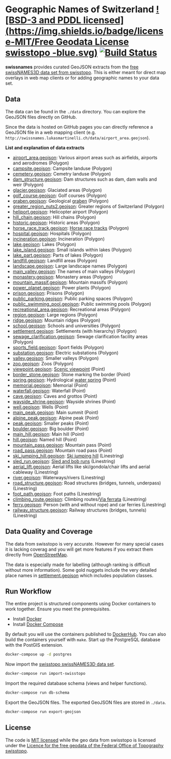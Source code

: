 # Geographic Names of Switzerland [![BSD-3 and PDDL licensed](https://img.shields.io/badge/license-MIT/Free Geodata License swisstopo -blue.svg)](https://github.com/lukasmartinelli/swissnames#license) [![Build Status](https://travis-ci.org/lukasmartinelli/swissnames.svg?branch=gh-pages)](https://travis-ci.org/lukasmartinelli/swissnames) 

**swissnames** provides curated GeoJSON extracts from the [free swissNAMES3D data set from swisstopo](http://www.mont-terri.ch/internet/swisstopo/en/home/products/landscape/swissNAMES3D.html).
This is either meant for direct map overlays in web map clients or for adding geographic names to your data set.

## Data

The data can be found in the `./data` directory. You can explore the GeoJSON files directly on GitHub.

Since the data is hosted on GitHub pages you can directly reference a GeoJSON file
in a web mapping client (e.g. `http://swissnames.lukasmartinelli.ch/data/airport_area.geojson`).

**List and explanation of data extracts**

- [airport_area.geojson](/data/airport_area.geojson): Various airport areas such as airfields, airports and aerodromes (Polygon)
- [campsite.geojson](/data/campsite.geojson): Campsite landuse (Polygon)
- [cemetery.geojson](/data/cemetery.geojson): Cemetry landuse (Polygon)
- [dam_structure.geojson](/data/dam_structure.geojson): Dam structures such as dam, dam walls and weir (Polygon)
- [glacier.geojson](/data/glacier.geojson):  Glaciated areas (Polygon)
- [golf_course.geojson](/data/golf_course.geojson): Golf courses (Polygon)
- [graben.geojson](/data/graben.geojson): Geological [graben](https://en.wikipedia.org/wiki/Graben) (Polygon)
- [greater_region_nuts2.geojson](/data/greater_region_nuts2.geojson): Greater regions of Switzerland (Polygon)
- [heliport.geojson](/data/heliport.geojson): Helicopter airport (Polygon)
- [hill_chain.geojson](/data/hill_chain.geojson): Hill chains (Polygon)
- [historic.geojson](/data/historic.geojson): Historic areas (Polygon)
- [horse_race_track.geojson](/data/horse_race_track.geojson): [Horse race tracks](https://en.wikipedia.org/wiki/Horse_racing) (Polygon)
- [hospital.geojson](/data/hospital.geojson): Hospitals (Polygon)
- [incineration.geojson](/data/incineration.geojson): Incineration (Polygon)
- [lake.geojson](/data/lake.geojson): Lakes (Polygon)
- [lake_island.geojson](/data/lake_island.geojson): Small islands within lakes (Polygon)
- [lake_part.geojson](/data/lake_part.geojson): Parts of lakes (Polygon)
- [landfill.geojson](/data/landfill.geojson): Landfill areas (Polygon)
- [landscape.geojson](/data/landscape.geojson): Large landscape names (Polygon)
- [main_valley.geojson](/data/main_valley.geojson): The names of main valleys (Polygon)
- [monastery.geojson](/data/monastery.geojson): Monastery areas (Polygon)
- [mountain_massif.geojson](/data/mountain_massif.geojson): Mountain massifs (Polygon)
- [power_planet.geojson](/data/power_planet.geojson): Power plants (Polygon)
- [prison.geojson](/data/prison.geojson): Prisons (Polygon)
- [public_parking.geojson](/data/public_parking.geojson): Public parking spaces (Polygon)
- [public_swimming_pool.geojson](/data/public_swimming_pool.geojson): Public swimming pools (Polygon)
- [recreational_area.geojson](/data/recreational_area.geojson): Recreational areas (Polygon)
- [region.geojson](/data/region.geojson): Large regions (Polygon)
- [ridge.geojson](/data/ridge.geojson): Mountain ridges (Polygon)
- [school.geojson](/data/school.geojson): Schools and universities (Polygon)
- [settlement.geojson](/data/settlement.geojson): Settlements (with hierarchy) (Polygon)
- [sewage_clarification.geojson](/data/sewage_clarification.geojson): Sewage clarification facility areas (Polygon)
- [sports_field.geojson](/data/sports_field.geojson): Sport fields (Polygon)
- [substation.geojson](/data/substation.geojson): Electric substations (Polygon)
- [valley.geojson](/data/valley.geojson): Smaller valleys (Polygon)
- [zoo.geojson](/data/zoo.geojson): Zoos (Polygon)
- [viewpoint.geojson](/data/viewpoint.geojson): [Scenic viewpoint](https://en.wikipedia.org/wiki/Overlook) (Point)
- [border_stone.geojson](/data/border_stone.geojson): Stone marking the border (Point)
- [spring.geojson](/data/spring.geojson): Hydrological [water spring](https://en.wikipedia.org/wiki/Spring_(hydrology)) (Point)
- [memorial.geojson](/data/memorial.geojson): Memorial (Point)
- [waterfall.geojson](/data/waterfall.geojson): Waterfall (Point)
- [cave.geojson](/data/cave.geojson): Caves and grottos (Point)
- [wayside_shrine.geojson](/data/wayside_shrine.geojson): Wayside shrines (Point)
- [well.geojson](/data/well.geojson): Wells (Point)
- [main_peak.geojson](/data/main_peak.geojson): Main summit (Point)
- [alpine_peak.geojson](/data/alpine_peak.geojson): Alpine peak (Point)
- [peak.geojson](/data/peak.geojson): Smaller peaks (Point)
- [boulder.geojson](/data/boulder.geojson): Big boulder (Point)
- [main_hill.geojson](/data/main_hill.geojson): Main hill (Point)
- [hill.geojson](/data/hill.geojson): Named hill (Point)
- [mountain_pass.geojson](/data/mountain_pass.geojson): Mountain pass (Point)
- [road_pass.geojson](/data/road_pass.geojson): Mountain road pass (Point)
- [ski_jumping_hill.geojson](/data/ski_jumping_hill.geojson): [Ski jumping hill](https://en.wikipedia.org/wiki/Ski_jumping_hill) (Linestring)
- [sled_run.geojson](/data/sled_run.geojson): [Sled and bob runs](https://en.wikipedia.org/wiki/Toboggan) (Linestring)
- [aerial_lift.geojson](/data/aerial_lift.geojson): Aerial lifts like ski/gondola/chair lifts and aerial cableway (Linestring)
- [river.geojson](/data/river.geojson): Waterways/rivers (Linestring)
- [road_structure.geojson](/data/road_structure.geojson): Road structures (bridges, tunnels, underpass) (Linestring)
- [foot_path.geojson](/data/foot_path.geojson): Foot paths (Linestring)
- [climbing_route.geojson](/data/climbing_route.geojson): Climbing routes/[Via ferrata](https://en.wikipedia.org/wiki/Via_ferrata) (Linestring)
- [ferry.geojson](/data/ferry.geojson): Person (with and without rope) and car ferries (Linestring)
- [railway_structure.geojson](/data/railway_structure.geojson): Railway structures (bridges, tunnels) (Linestring)

## Data Quality and Coverage

The data from swisstopo is very accurate. However for many special cases it is lacking coverag and you will get more features if you extract them directly from [OpenStreetMap](https://openstreetmap.org).

The data is especially made for labelling (although ranking is difficult without more information). Some gold nuggets include the very detailed place names in [settlement.geojson](/data/settlement.geojson) which includes population classes.

## Run Workflow

The entire project is structured components using Docker containers
to work together. Ensure you meet the prerequisites.

- Install [Docker](https://docs.docker.com/engine/installation/)
- Install [Docker Compose](https://docs.docker.com/compose/install/)

By default you will use the containers published to [DockerHub](https://hub.docker.com/u/naturalearthtiles/).
You can also build the containers yourself with `make`.
Start up the PostgreSQL database with the PostGIS extension.

```bash
docker-compose up -d postgres
```

Now import the [swisstopo swissNAMES3D data set](http://www.mont-terri.ch/internet/swisstopo/en/home/products/landscape/swissNAMES3D.html).

```bash
docker-compose run import-swisstopo
```

Import the required database schema (views and helper functions).

```bash
docker-compose run db-schema
```

Export the GeoJSON files. The exported GeoJSON files are stored in `./data`.

```bash
docker-compose run export-geojson
```

## License

The code is [MIT licensed](LICENSE) while the geo data from swisstopo is licensed under the [Licence for the free geodata of the Federal Office of Topography swisstopo](LICENSE-GEODATA).
